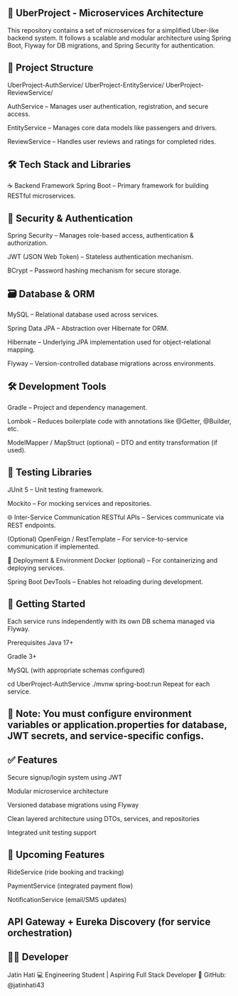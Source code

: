 ## 🚗 UberProject - Microservices Architecture
This repository contains a set of microservices for a simplified Uber-like backend system. It follows a scalable and modular architecture using Spring Boot, Flyway for DB migrations, and Spring Security for authentication.

## 📁 Project Structure
UberProject-AuthService/
UberProject-EntityService/
UberProject-ReviewService/

AuthService – Manages user authentication, registration, and secure access.

EntityService – Manages core data models like passengers and drivers.

ReviewService – Handles user reviews and ratings for completed rides.

## 🛠 Tech Stack and Libraries
☕ Backend Framework
Spring Boot – Primary framework for building RESTful microservices.

## 🔐 Security & Authentication
Spring Security – Manages role-based access, authentication & authorization.

JWT (JSON Web Token) – Stateless authentication mechanism.

BCrypt – Password hashing mechanism for secure storage.

## 🗃️ Database & ORM
MySQL – Relational database used across services.

Spring Data JPA – Abstraction over Hibernate for ORM.

Hibernate – Underlying JPA implementation used for object-relational mapping.

Flyway – Version-controlled database migrations across environments.

## 🛠 Development Tools
Gradle – Project and dependency management.

Lombok – Reduces boilerplate code with annotations like @Getter, @Builder, etc.

ModelMapper / MapStruct (optional) – DTO and entity transformation (if used).

## 🧪 Testing Libraries
JUnit 5 – Unit testing framework.

Mockito – For mocking services and repositories.

🌐 Inter-Service Communication
RESTful APIs – Services communicate via REST endpoints.

(Optional) OpenFeign / RestTemplate – For service-to-service communication if implemented.

🐳 Deployment & Environment
Docker (optional) – For containerizing and deploying services.

Spring Boot DevTools – Enables hot reloading during development.

## 🚧 Getting Started
Each service runs independently with its own DB schema managed via Flyway.

Prerequisites
Java 17+

Gradle 3+

MySQL (with appropriate schemas configured)


cd UberProject-AuthService
./mvnw spring-boot:run
Repeat for each service.

## 🔐 Note: You must configure environment variables or application.properties for database, JWT secrets, and service-specific configs.

## ✅ Features
Secure signup/login system using JWT

Modular microservice architecture

Versioned database migrations using Flyway

Clean layered architecture using DTOs, services, and repositories

Integrated unit testing support

## 📌 Upcoming Features
RideService (ride booking and tracking)

PaymentService (integrated payment flow)

NotificationService (email/SMS updates)

## API Gateway + Eureka Discovery (for service orchestration)

## 👨‍💻 Developer
Jatin Hati
💻 Engineering Student | Aspiring Full Stack Developer
📍 GitHub: @jatinhati43
